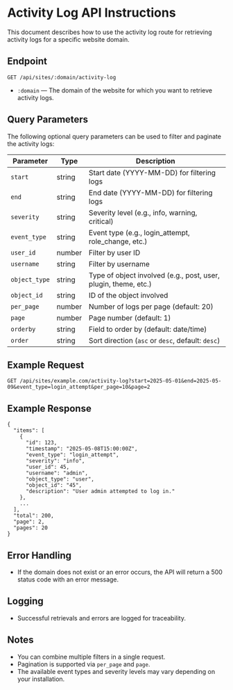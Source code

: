 # Activity Log API Instructions

This document describes how to use the activity log route for retrieving activity logs for a specific website domain.

## Endpoint

```
GET /api/sites/:domain/activity-log
```

- `:domain` — The domain of the website for which you want to retrieve activity logs.

## Query Parameters
The following optional query parameters can be used to filter and paginate the activity logs:

| Parameter     | Type     | Description                                                      |
|--------------|----------|------------------------------------------------------------------|
| `start`      | string   | Start date (YYYY-MM-DD) for filtering logs                        |
| `end`        | string   | End date (YYYY-MM-DD) for filtering logs                          |
| `severity`   | string   | Severity level (e.g., info, warning, critical)                    |
| `event_type` | string   | Event type (e.g., login_attempt, role_change, etc.)               |
| `user_id`    | number   | Filter by user ID                                                 |
| `username`   | string   | Filter by username                                                |
| `object_type`| string   | Type of object involved (e.g., post, user, plugin, theme, etc.)   |
| `object_id`  | string   | ID of the object involved                                         |
| `per_page`   | number   | Number of logs per page (default: 20)                             |
| `page`       | number   | Page number (default: 1)                                          |
| `orderby`    | string   | Field to order by (default: date/time)                            |
| `order`      | string   | Sort direction (`asc` or `desc`, default: `desc`)                 |

## Example Request

```
GET /api/sites/example.com/activity-log?start=2025-05-01&end=2025-05-09&event_type=login_attempt&per_page=10&page=2
```

## Example Response

```
{
  "items": [
    {
      "id": 123,
      "timestamp": "2025-05-08T15:00:00Z",
      "event_type": "login_attempt",
      "severity": "info",
      "user_id": 45,
      "username": "admin",
      "object_type": "user",
      "object_id": "45",
      "description": "User admin attempted to log in."
    },
    ...
  ],
  "total": 200,
  "page": 2,
  "pages": 20
}
```

## Error Handling
- If the domain does not exist or an error occurs, the API will return a 500 status code with an error message.

## Logging
- Successful retrievals and errors are logged for traceability.

## Notes
- You can combine multiple filters in a single request.
- Pagination is supported via `per_page` and `page`.
- The available event types and severity levels may vary depending on your installation.
